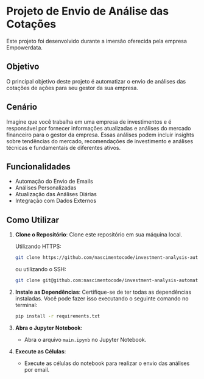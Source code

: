 # Projeto de Envio de Análise das Cotações

Este projeto foi desenvolvido durante a imersão oferecida pela empresa Empowerdata.

## Objetivo

O principal objetivo deste projeto é automatizar o envio de análises das cotações de ações para seu gestor da sua empresa.

## Cenário

Imagine que você trabalha em uma empresa de investimentos e é responsável por fornecer informações atualizadas e análises do mercado financeiro para o gestor da empresa. Essas análises podem incluir insights sobre tendências do mercado, recomendações de investimento e análises técnicas e fundamentais de diferentes ativos.

## Funcionalidades

- Automação do Envio de Emails
- Análises Personalizadas
- Atualização das Análises Diárias
- Integração com Dados Externos

## Como Utilizar

1. **Clone o Repositório**: Clone este repositório em sua máquina local.

    Utilizando HTTPS:
     ```bash
     git clone https://github.com/nascimentocode/investment-analysis-automation.git
     ```
  
     ou utilizando o SSH:
  
     ```bash
     git clone git@github.com:nascimentocode/investment-analysis-automation.git
     ```

2. **Instale as Dependências**: Certifique-se de ter todas as dependências instaladas. Você pode fazer isso executando o seguinte comando no terminal:

      ```bash
      pip install -r requirements.txt
      ```

3. **Abra o Jupyter Notebook**:
    * Abra o arquivo `main.ipynb` no Jupyter Notebook.

4. **Execute as Células**:
   * Execute as células do notebook para realizar o envio das análises por email.
